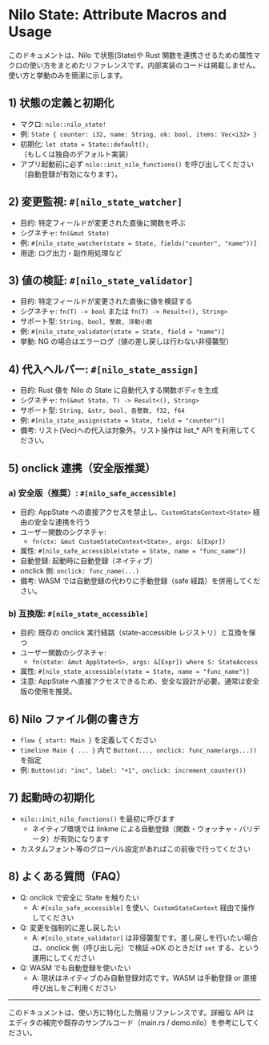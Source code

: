 # Nilo State: Attribute Macros and Usage

このドキュメントは、Nilo で状態(State)や Rust 関数を連携させるための属性マクロの使い方をまとめたリファレンスです。内部実装のコードは掲載しません。使い方と挙動のみを簡潔に示します。

## 1) 状態の定義と初期化

- マクロ: `nilo::nilo_state!`
- 例: `State { counter: i32, name: String, ok: bool, items: Vec<i32> }`
- 初期化: `let state = State::default();`（もしくは独自のデフォルト実装）
- アプリ起動前に必ず `nilo::init_nilo_functions()` を呼び出してください（自動登録が有効になります）。

## 2) 変更監視: `#[nilo_state_watcher]`

- 目的: 特定フィールドが変更された直後に関数を呼ぶ
- シグネチャ: `fn(&mut State)`
- 例: `#[nilo_state_watcher(state = State, fields("counter", "name"))]`
- 用途: ログ出力・副作用処理など

## 3) 値の検証: `#[nilo_state_validator]`

- 目的: 特定フィールドが変更された直後に値を検証する
- シグネチャ: `fn(T) -> bool` または `fn(T) -> Result<(), String>`
- サポート型: `String, bool, 整数, 浮動小数`
- 例: `#[nilo_state_validator(state = State, field = "name")]`
- 挙動: NG の場合はエラーログ（値の差し戻しは行わない非侵襲型）

## 4) 代入ヘルパー: `#[nilo_state_assign]`

- 目的: Rust 値を Nilo の State に自動代入する関数ボディを生成
- シグネチャ: `fn(&mut State, T) -> Result<(), String>`
- サポート型: `String, &str, bool, 各整数, f32, f64`
- 例: `#[nilo_state_assign(state = State, field = "counter")]`
- 備考: リスト(Vec)への代入は対象外。リスト操作は list_* API を利用してください。

## 5) onclick 連携（安全版推奨）

### a) 安全版（推奨）: `#[nilo_safe_accessible]`
- 目的: AppState への直接アクセスを禁止し、`CustomStateContext<State>` 経由の安全な連携を行う
- ユーザー関数のシグネチャ:
  - `fn(ctx: &mut CustomStateContext<State>, args: &[Expr])`
- 属性: `#[nilo_safe_accessible(state = State, name = "func_name")]`
- 自動登録: 起動時に自動登録（ネイティブ）
- onclick 側: `onclick: func_name(...)`
- 備考: WASM では自動登録の代わりに手動登録（safe 経路）を併用してください。

### b) 互換版: `#[nilo_state_accessible]`
- 目的: 既存の onclick 実行経路（state-accessible レジストリ）と互換を保つ
- ユーザー関数のシグネチャ:
  - `fn(state: &mut AppState<S>, args: &[Expr]) where S: StateAccess`
- 属性: `#[nilo_state_accessible(state = State, name = "func_name")]`
- 注意: AppState へ直接アクセスできるため、安全な設計が必要。通常は安全版の使用を推奨。

## 6) Nilo ファイル側の書き方

- `flow { start: Main }` を定義してください
- `timeline Main { ... }` 内で `Button(..., onclick: func_name(args...))` を指定
- 例: `Button(id: "inc", label: "+1", onclick: increment_counter())`

## 7) 起動時の初期化

- `nilo::init_nilo_functions()` を最初に呼びます
  - ネイティブ環境では linkme による自動登録（関数・ウォッチャ・バリデータ）が有効になります
- カスタムフォント等のグローバル設定があればこの前後で行ってください

## 8) よくある質問（FAQ）

- Q: onclick で安全に State を触りたい
  - A: `#[nilo_safe_accessible]` を使い、`CustomStateContext` 経由で操作してください
- Q: 変更を強制的に差し戻したい
  - A: `#[nilo_state_validator]` は非侵襲型です。差し戻しを行いたい場合は、onclick 側（呼び出し元）で検証→OK のときだけ `set` する、という運用にしてください
- Q: WASM でも自動登録を使いたい
  - A: 現状はネイティブのみ自動登録対応です。WASM は手動登録 or 直接呼び出しをご利用ください

---

このドキュメントは、使い方に特化した簡易リファレンスです。詳細な API はエディタの補完や既存のサンプルコード（main.rs / demo.nilo）を参考にしてください。
